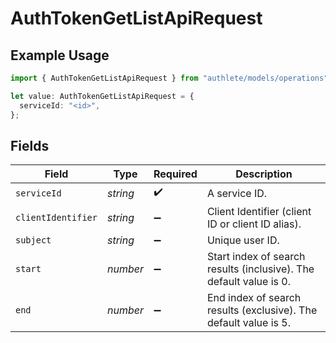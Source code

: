 # AuthTokenGetListApiRequest

## Example Usage

```typescript
import { AuthTokenGetListApiRequest } from "authlete/models/operations";

let value: AuthTokenGetListApiRequest = {
  serviceId: "<id>",
};
```

## Fields

| Field                                                              | Type                                                               | Required                                                           | Description                                                        |
| ------------------------------------------------------------------ | ------------------------------------------------------------------ | ------------------------------------------------------------------ | ------------------------------------------------------------------ |
| `serviceId`                                                        | *string*                                                           | :heavy_check_mark:                                                 | A service ID.                                                      |
| `clientIdentifier`                                                 | *string*                                                           | :heavy_minus_sign:                                                 | Client Identifier (client ID or client ID alias).<br/>             |
| `subject`                                                          | *string*                                                           | :heavy_minus_sign:                                                 | Unique user ID.<br/>                                               |
| `start`                                                            | *number*                                                           | :heavy_minus_sign:                                                 | Start index of search results (inclusive). The default value is 0. |
| `end`                                                              | *number*                                                           | :heavy_minus_sign:                                                 | End index of search results (exclusive). The default value is 5.<br/> |